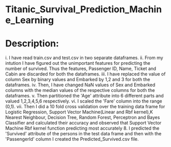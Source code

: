 # Titanic_Survival_Prediction_Machine_Learning

# Description:

i. I have read train.csv and test.csv in two separate dataframes. 
ii. From my intution I have figured out the unimportant features for predicting the number of survived. Thus the features, Passenger ID, Name, Ticket and Cabin are discarded for both the dataframes. 
iii. I have replaced the value of column Sex by binary values and Embarked by 1,2 and 3 for both the dataframes. 
iv. Then, I have changed NaN values of Sex and Embarked columns with the median values of the respective columns for both the dataframes. 
v. Then partitioned the 'Age' attribute into 6 different parts and valued 1,2,3,4,5,6 respectively. 
vi. I scaled the 'Fare' column into the range (0,1). 
vii. Then I did a 10 fold cross validation over the training data frame for Logistic Regression, Support Vector Machine(Linear and Rbf kernel),K Nearest Neighbour, Decision Tree, Random Forest, Perceptron and Bayes Classifier and calculated their accuracy and observed that Support Vector Machine Rbf kernel function predicting most accurately 8. I predicted the 'Survived' attribute of the persons in the test data frame and then with the 'PassengerId' column I created the Predicted_Survived.csv file.
